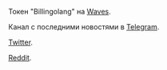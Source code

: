 Токен "Billingolang" на [Waves](https://wavesplatform.com/).

Канал с последними новостями в [Telegram](https://t.me/billingolang).

[Twitter](https://twitter.com/billingolang).

[Reddit](https://www.reddit.com/user/rumatakira).
